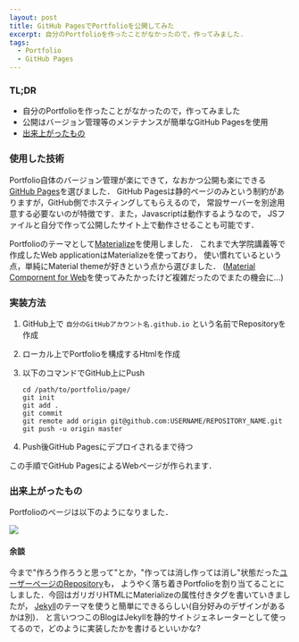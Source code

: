 ```yaml
---
layout: post
title: GitHub PagesでPortfolioを公開してみた
excerpt: 自分のPortfolioを作ったことがなかったので，作ってみました.
tags: 
  - Portfolio
  - GitHub Pages
---
```


### TL;DR

<ul class="browser-default">
  <li>自分のPortfolioを作ったことがなかったので，作ってみました</li>
  <li>公開はバージョン管理等のメンテナンスが簡単なGitHub Pagesを使用</li>
  <li><a href="https://danboruya.github.io">出来上がったもの</a></li>
</ul>

### 使用した技術

Portfolio自体のバージョン管理が楽にできて，なおかつ公開も楽にできる[GitHub Pages](https://pages.github.com/)を選びました．
GitHub Pagesは静的ページのみという制約がありますが，GitHub側でホスティングしてもらえるので，
常設サーバーを別途用意する必要ないのが特徴です．また，Javascriptは動作するようなので，
JSファイルと自分で作って公開したサイト上で動作させることも可能です． 

Portfolioのテーマとして[Materialize](https://materializecss.com/)を使用しました．
これまで大学院講義等で作成したWeb applicationはMaterializeを使っており，
使い慣れているという点，単純にMaterial themeが好きという点から選びました．
([Material Compornent for Web](https://material.io/develop/web/)を使ってみたかったけど複雑だったのでまたの機会に...)

### 実装方法

1. GitHub上で `自分のGitHubアカウント名.github.io` という名前でRepositoryを作成
2. ローカル上でPortfolioを構成するHtmlを作成
3. 以下のコマンドでGitHub上にPush

    ```shell
    cd /path/to/portfolio/page/
    git init
    git add .
    git commit
    git remote add origin git@github.com:USERNAME/REPOSITORY_NAME.git
    git push -u origin master
    ```

4. Push後GitHub Pagesにデプロイされるまで待つ

この手順でGitHub PagesによるWebページが作られます．

### 出来上がったもの

Portfolioのページは以下のようになりました．  
<div class="row">
  <div class="col s12">
    <div class="card">
      <div class="card-image">
        <img class="materialboxed" src="https://drive.google.com/uc?export=view&id=12mfvc6HeqJDS90_Te3d2kMboKJT8cS9_">
      </div>
    </div>
  </div>
</div>

#### 余談

今まで"作ろう作ろうと思って"とか，"作っては消し作っては消し"状態だった[ユーザーページのRepository](https://github.com/Danboruya/danboruya.github.io)も，
ようやく落ち着きPortfolioを割り当てることにしました．今回はガリガリHTMLにMaterializeの属性付きタグを書いていきましたが，
[Jekyll](https://jekyllrb.com/)のテーマを使うと簡単にできるらしい(自分好みのデザインがあるかは別)．
と言いつつこのBlogはJekyllを静的サイトジェネレーターとして使ってるので，どのように実装したかを書けるといいかな?